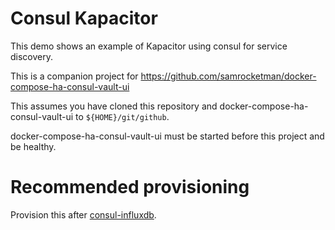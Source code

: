 # Consul Kapacitor

This demo shows an example of Kapacitor using consul for service discovery.

This is a companion project for
https://github.com/samrocketman/docker-compose-ha-consul-vault-ui

This assumes you have cloned this repository and
docker-compose-ha-consul-vault-ui to `${HOME}/git/github`.

docker-compose-ha-consul-vault-ui must be started before this project and be
healthy.

# Recommended provisioning

Provision this after [consul-influxdb][consul-influxdb].

[consul-influxdb]: https://github.com/samrocketman/consul-influxdb
